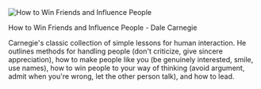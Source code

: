 <img src="../../public/images/book_covers/howtowinfriends.jpg" id="cover" alt="How to Win Friends and Influence People"/>
<p id="title">How to Win Friends and Influence People - Dale Carnegie</p>

Carnegie's classic collection of simple lessons for human interaction.
He outlines methods for handling people (don't criticize, give sincere appreciation), how to make people like you (be genuinely interested, smile, use names), how to win people to your way of thinking (avoid argument, admit when you're wrong, let the other person talk), and how to lead. 
